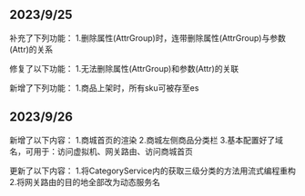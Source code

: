## 2023/9/25

补充了下列功能：
    1.删除属性(AttrGroup)时，连带删除属性(AttrGroup)与参数(Attr)的关系

修复了以下功能：
    1.无法删除属性(AttrGroup)和参数(Attr)的关联

新增了下列功能：
    1.商品上架时，所有sku可被存至es







## 2023/9/26

新增了以下内容：
    1.商城首页的渲染
    2.商城左侧商品分类栏
    3.基本配置好了域名，可用于：访问虚拟机、网关路由、访问商城首页

更新了以下内容：
    1.将CategoryService内的获取三级分类的方法用流式编程重构
    2.将网关路由的目的地全部改为动态服务名






